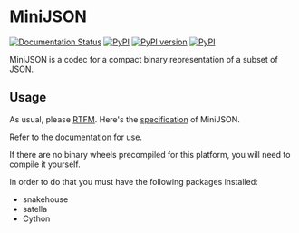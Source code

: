 MiniJSON
========
[![Documentation Status](https://readthedocs.org/projects/minijson/badge/?version=latest)](http://minijson.readthedocs.io/en/latest/?badge=latest)
[![PyPI](https://img.shields.io/pypi/pyversions/minijson.svg)](https://pypi.python.org/pypi/minijson)
[![PyPI version](https://badge.fury.io/py/minijson.svg)](https://badge.fury.io/py/minijson)
[![PyPI](https://img.shields.io/pypi/implementation/minijson.svg)](https://pypi.python.org/pypi/minijson)

MiniJSON is a codec for a compact binary representation of a subset of JSON.

Usage
-----

As usual, please [RTFM](minijson/routines.pxd).
Here's the [specification](specification.md) of MiniJSON.

Refer to the [documentation](http://minijson.readthedocs.io/en/latest/?badge=latest)
for use.

If there are no binary wheels precompiled for this platform, you will need to compile it yourself.

In order to do that you must have the following packages installed:

* snakehouse
* satella
* Cython
